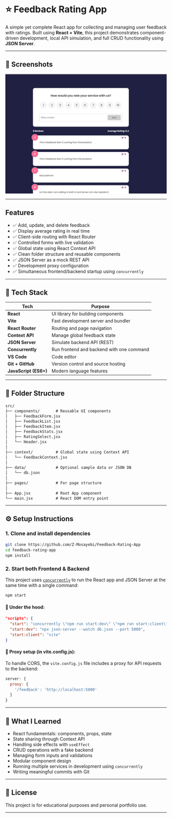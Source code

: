 # ⭐ Feedback Rating App

A simple yet complete React app for collecting and managing user feedback with ratings. Built using **React + Vite**, this project demonstrates component-driven development, local API simulation, and full CRUD functionality using **JSON Server**.

---

## 📸 Screenshots

![App Preview](./src/components/assets/screenshots.JPG)

---

##  Features

- ✅ Add, update, and delete feedback
- ✅ Display average rating in real time
- ✅ Client-side routing with React Router
- ✅ Controlled forms with live validation
- ✅ Global state using React Context API
- ✅ Clean folder structure and reusable components
- ✅ JSON Server as a mock REST API
- ✅ Development proxy configuration
- ✅ Simultaneous frontend/backend startup using `concurrently`

---

## 🧱 Tech Stack

| Tech               | Purpose                                  |
|--------------------|-------------------------------------------|
| **React**          | UI library for building components        |
| **Vite**           | Fast development server and bundler      |
| **React Router**   | Routing and page navigation               |
| **Context API**    | Manage global feedback state              |
| **JSON Server**    | Simulate backend API (REST)              |
| **Concurrently**   | Run frontend and backend with one command|
| **VS Code**        | Code editor                              |
| **Git + GitHub**   | Version control and source hosting        |
| **JavaScript (ES6+)** | Modern language features               |

---

## 📁 Folder Structure

```
src/
├── components/       # Reusable UI components
│   ├── FeedbackForm.jsx
│   ├── FeedbackList.jsx
│   ├── FeedbackItem.jsx
│   ├── FeedbackStats.jsx
│   ├── RatingSelect.jsx
│   └── Header.jsx
│
├── context/          # Global state using Context API
│   └── FeedbackContext.jsx
│
├── data/             # Optional sample data or JSON DB
│   └── db.json
│
├── pages/            # For page structure
│
├── App.jsx           # Root App component
└── main.jsx          # React DOM entry point
```

---

## ⚙️ Setup Instructions

### 1. Clone and install dependencies

```bash
git clone https://github.com/Z-Mosayebi/Feedback-Rating-App
cd feedback-rating-app
npm install
```

### 2. Start both Frontend & Backend

This project uses [`concurrently`](https://www.npmjs.com/package/concurrently) to run the React app and JSON Server at the same time with a single command:

```bash
npm start
```

#### 🔧 Under the hood:

```json
"scripts": {
  "start": "concurrently \"npm run start:dev\" \"npm run start:client\"",
  "start:dev": "npx json-server --watch db.json --port 5000",
  "start:client": "vite"
}
```

#### 🔗 Proxy setup (in vite.config.js):

To handle CORS, the `vite.config.js` file includes a proxy for API requests to the backend:

```js
server: {
  proxy: {
    '/feedback': 'http://localhost:5000'
  }
}
```

---

## 🧠 What I Learned

- React fundamentals: components, props, state
- State sharing through Context API
- Handling side effects with `useEffect`
- CRUD operations with a fake backend
- Managing form inputs and validations
- Modular component design
- Running multiple services in development using `concurrently`
- Writing meaningful commits with Git

---

## 📎 License

This project is for educational purposes and personal portfolio use.

---
